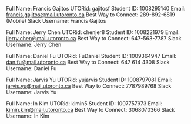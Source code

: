 Full Name: Francis Gajitos
UTORid: gajitosf
Student ID: 1008295140
Email: francis.gajitos@mail.utoronto.ca
Best Way to Connect: 289-892-6819 (Mobile)
Slack Username: Francis Gajitos

Full Name: Jerry Chen 
UTORid: chenjer8
Student ID: 1008221979
Email: jjerry.chen@mail.utoronto.ca
Best Way to Connect: 647-563-7787
Slack Username: Jerry Chen

Full Name: Daniel Fu
UTORid: FuDaniel
Student ID: 1009364947
Email: dan.fu@mail.utoronto.ca
Best Way to Connect: 647 614 4308
Slack Username: Daniel Fu

Full Name: Jarvis Yu
UTORid: yujarvis
Student ID: 1008797081
Email: jarvis.yu@mail.utoronto.ca
Best Way to Connect: 7787989768
Slack Username: Jarvis Yu

Full Name: In Kim
UTORid: kimin5
Student ID: 1007757973
Email: kimin.kim@mail.utoronto.ca
Best Way to Connect: 3068070366
Slack Username: In Kim
